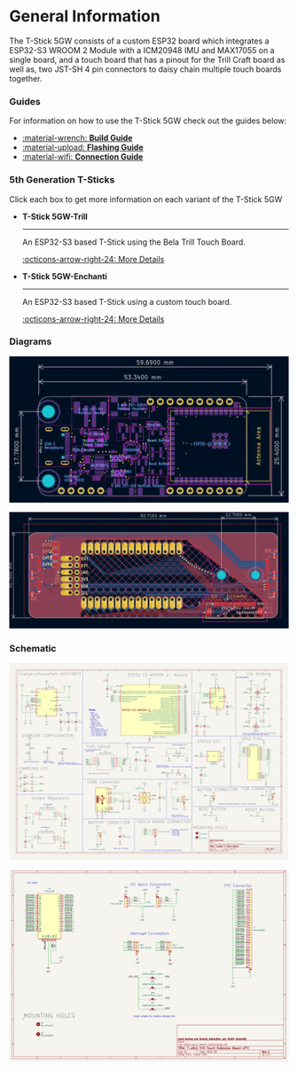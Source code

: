 # General Information

The T-Stick 5GW consists of a custom ESP32 board which integrates a ESP32-S3 WROOM 2 Module with a ICM20948 IMU and MAX17055 on a single board, and a touch board that has a pinout for the Trill Craft board as well as, two JST-SH 4 pin connectors to daisy chain multiple touch boards together.

### Guides
For information on how to use the T-Stick 5GW check out the guides below:
<div class="grid cards" markdown>

- [:material-wrench: __Build Guide__](./build-guide.md)
- [:material-upload: __Flashing Guide__](./flashing-guide.md)
- [:material-wifi: __Connection Guide__](./connection-guide.md)

</div>

### 5th Generation T-Sticks
Click each box to get more information on each variant of the T-Stick 5GW

<div class="grid cards" markdown>

- __T-Stick 5GW-Trill__ 

    ---

    An ESP32-S3 based T-Stick using the Bela Trill Touch Board.

    [:octicons-arrow-right-24: More Details](./specs_5gw_trill.md)

- __T-Stick 5GW-Enchanti__ 

    ---

    An ESP32-S3 based T-Stick using a custom touch board.

    [:octicons-arrow-right-24: More Details](./specs_5gw_enchanti.md)

</div>

### Diagrams

 ![ESP32 Board Diagram](./Images/pcb_layout_components.png)

 ![Touch Board Diagram](./Images/touch-board-schematic-view.png)

### Schematic

 ![Custom ESP32 Board Schematics](./Images/tstick-5GW-schematic.png)

 ![Touch Board Schematic](./Images/tstick-touch-board-schematic.png)

